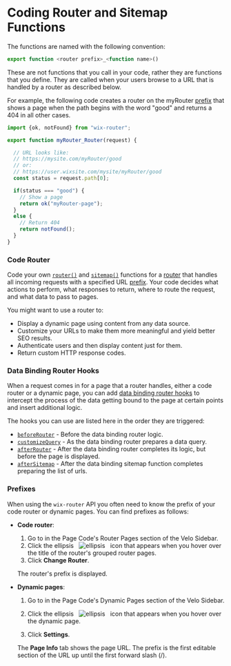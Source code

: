 # Coding Router and Sitemap Functions
  
The functions are named with the following convention:

``` javascript
export function <router prefix>_<function name>()
```

These are not functions that you call in your code, rather they are functions
that you define. They are called when your users browse to a URL that is handled
by a router as described below.

For example, the following code creates a router on the myRouter [prefix](#prefixes) that
shows a page when the path begins with the word "good" and returns a 404 in
all other cases.

```javascript
import {ok, notFound} from "wix-router";

export function myRouter_Router(request) {

  // URL looks like:
  // https://mysite.com/myRouter/good
  // or:
  // https://user.wixsite.com/mysite/myRouter/good
  const status = request.path[0];

  if(status === "good") {
    // Show a page
    return ok("myRouter-page");
  }
  else {
    // Return 404
    return notFound();
  }
}
```

### Code Router
Code your own [`router()`](#router) and [`sitemap()`](#sitemap) functions for a
[router](https://support.wix.com/en/article/routers) that handles all incoming
requests with a specified URL [prefix](#prefixes). Your code decides what actions to
perform, what responses to return, where to route the request, and what data
to pass to pages.

You might want to use a router to:

+ Display a dynamic page using content from any data source.
+ Customize your URLs to make them more meaningful and yield better SEO results.
+ Authenticate users and then display content just for them.
+ Return custom HTTP response codes.


### Data Binding Router Hooks
When a request comes in for a page that a router handles, either a code router
or a dynamic page, you can add [data binding router hooks](https://support.wix.com/en/article/data-binding-router-hooks)
to intercept the process of the data getting bound to the page at certain
points and insert additional logic.

The hooks you can use are listed here in the order they are triggered:

+ [`beforeRouter`](wix-router/beforeRouter) - Before the data binding router logic.
+ [`customizeQuery`](wix-router/customizeQuery) - As the data binding router prepares a data query.
+ [`afterRouter`](wix-router/afterRouter) - After the data binding router completes its logic, but before the page is displayed.
+ [`afterSitemap`](wix-router/afterSitemap) - After the data binding sitemap function completes preparing the list of urls.

### Prefixes
When using the `wix-router` API you often need to know the prefix of your code router
or dynamic pages. You can find prefixes as follows:

+ **Code router**:

    1. Go to  in the Page Code's Router Pages section of the Velo Sidebar.
    1. Click the ellipsis &nbsp; ![ellipsis](../assets/images/ellipses.png) &nbsp; icon that appears when you hover over the title of the router's grouped router pages.
    1. Click **Change Router**.

  The router's prefix is displayed.


+ **Dynamic pages**:

  1. Go to  in the Page Code's Dynamic Pages section of the Velo Sidebar.

  1. Click the ellipsis &nbsp; ![ellipsis](../assets/images/ellipses.png) &nbsp; icon that appears when you hover over the dynamic page.

  1. Click **Settings**.

  The **Page Info** tab shows the page URL. The prefix is the
  first editable section of the URL up until the first forward slash (/).